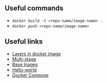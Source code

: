 ## Useful commands
- `docker build -t <repo-name/image-name> .`
- `docker push <repo-name/image-name>`

## Useful links
- [Layers in docker image](https://docs.docker.com/build/guide/layers/)
- [Multi-stage](https://docs.docker.com/build/guide/multi-stage/)
- [Base Inages](https://docs.docker.com/build/building/base-images/)
- [Hello-world](https://github.com/docker-library/hello-world)
- [Docker Compose](https://docs.docker.com/compose/)
